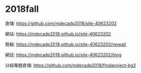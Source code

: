 # 2018fall
倉儲: https://github.com/mdecadp2018/site-40623202

網站: https://mdecadp2018.github.io/site-40623202

簡報: https://mdecadp2018.github.io/site-40623202/reveal/

網誌: https://mdecadp2018.github.io/site-40623202/blog

分組專題倉儲: https://github.com/mdecadp2018/finalproject-bg2
